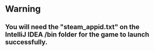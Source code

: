 # Warning
## You will need the "steam_appid.txt" on the IntelliJ IDEA /bin folder for the game to launch successfully.